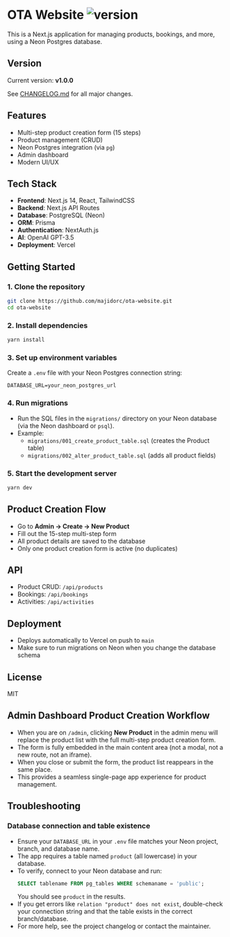 # OTA Website ![version](https://img.shields.io/badge/version-v1.0.0-blue)

This is a Next.js application for managing products, bookings, and more, using a Neon Postgres database.

## Version

Current version: **v1.0.0**

See [CHANGELOG.md](./CHANGELOG.md) for all major changes.

## Features
- Multi-step product creation form (15 steps)
- Product management (CRUD)
- Neon Postgres integration (via `pg`)
- Admin dashboard
- Modern UI/UX

## Tech Stack

- **Frontend**: Next.js 14, React, TailwindCSS
- **Backend**: Next.js API Routes
- **Database**: PostgreSQL (Neon)
- **ORM**: Prisma
- **Authentication**: NextAuth.js
- **AI**: OpenAI GPT-3.5
- **Deployment**: Vercel

## Getting Started

### 1. Clone the repository
```sh
git clone https://github.com/majidorc/ota-website.git
cd ota-website
```

### 2. Install dependencies
```sh
yarn install
```

### 3. Set up environment variables
Create a `.env` file with your Neon Postgres connection string:
```
DATABASE_URL=your_neon_postgres_url
```

### 4. Run migrations
- Run the SQL files in the `migrations/` directory on your Neon database (via the Neon dashboard or `psql`).
- Example:
  - `migrations/001_create_product_table.sql` (creates the Product table)
  - `migrations/002_alter_product_table.sql` (adds all product fields)

### 5. Start the development server
```sh
yarn dev
```

## Product Creation Flow
- Go to **Admin → Create → New Product**
- Fill out the 15-step multi-step form
- All product details are saved to the database
- Only one product creation form is active (no duplicates)

## API
- Product CRUD: `/api/products`
- Bookings: `/api/bookings`
- Activities: `/api/activities`

## Deployment
- Deploys automatically to Vercel on push to `main`
- Make sure to run migrations on Neon when you change the database schema

## License
MIT 

## Admin Dashboard Product Creation Workflow

- When you are on `/admin`, clicking **New Product** in the admin menu will replace the product list with the full multi-step product creation form.
- The form is fully embedded in the main content area (not a modal, not a new route, not an iframe).
- When you close or submit the form, the product list reappears in the same place.
- This provides a seamless single-page app experience for product management. 

## Troubleshooting

### Database connection and table existence
- Ensure your `DATABASE_URL` in your `.env` file matches your Neon project, branch, and database name.
- The app requires a table named `product` (all lowercase) in your database.
- To verify, connect to your Neon database and run:
  ```sql
  SELECT tablename FROM pg_tables WHERE schemaname = 'public';
  ```
  You should see `product` in the results.
- If you get errors like `relation "product" does not exist`, double-check your connection string and that the table exists in the correct branch/database.
- For more help, see the project changelog or contact the maintainer. 